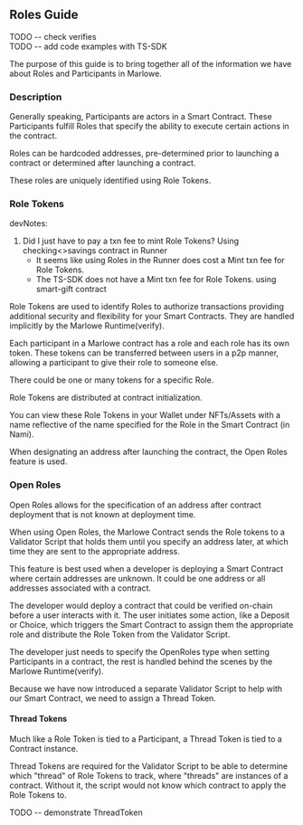 ## Roles Guide

TODO -- check verifies   
TODO -- add code examples with TS-SDK

The purpose of this guide is to bring together all of the information we have about Roles and Participants in Marlowe.

### Description

Generally speaking, Participants are actors in a Smart Contract. These Participants fulfill Roles that specify the ability to execute certain actions in the contract.

Roles can be hardcoded addresses, pre-determined prior to launching a contract or determined after launching a contract.

These roles are uniquely identified using Role Tokens.

### Role Tokens

devNotes:
1. Did I just have to pay a txn fee to mint Role Tokens? Using checking<>savings contract in Runner
    - It seems like using Roles in the Runner does cost a Mint txn fee for Role Tokens.
    - The TS-SDK does not have a Mint txn fee for Role Tokens. using smart-gift contract

Role Tokens are used to identify Roles to authorize transactions providing additional security and flexibility for your Smart Contracts. They are handled implicitly by the Marlowe Runtime(verify).

Each participant in a Marlowe contract has a role and each role has its own token. These tokens can be transferred between users in a p2p manner, allowing a participant to give their role to someone else.

There could be one or many tokens for a specific Role.

Role Tokens are distributed at contract initialization.

You can view these Role Tokens in your Wallet under NFTs/Assets with a name reflective of the name specified for the Role in the Smart Contract (in Nami).

When designating an address after launching the contract, the Open Roles feature is used. 

### Open Roles

Open Roles allows for the specification of an address after contract deployment that is not known at deployment time.

When using Open Roles, the Marlowe Contract sends the Role tokens to a Validator Script that holds them until you specify an address later, at which time they are sent to the appropriate address.

This feature is best used when a developer is deploying a Smart Contract where certain addresses are unknown. It could be one address or all addresses associated with a contract.

The developer would deploy a contract that could be verified on-chain before a user interacts with it. The user initiates some action, like a Deposit or Choice, which triggers the Smart Contract to assign them the appropriate role and distribute the Role Token from the Validator Script.

The developer just needs to specify the OpenRoles type when setting Participants in a contract, the rest is handled behind the scenes by the Marlowe Runtime(verify). 

Because we have now introduced a separate Validator Script to help with our Smart Contract, we need to assign a Thread Token.

#### Thread Tokens

Much like a Role Token is tied to a Participant, a Thread Token is tied to a Contract instance.

Thread Tokens are required for the Validator Script to be able to determine which "thread" of Role Tokens to track, where "threads" are instances of a contract. Without it, the script would not know which contract to apply the Role Tokens to.

TODO -- demonstrate ThreadToken

